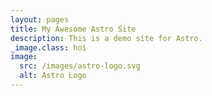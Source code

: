 ```yaml
---
layout: pages
title: My Awesome Astro Site
description: This is a demo site for Astro.   
_image.class: hoi
image:
  src: /images/astro-logo.svg
  alt: Astro Logo   
---
```

